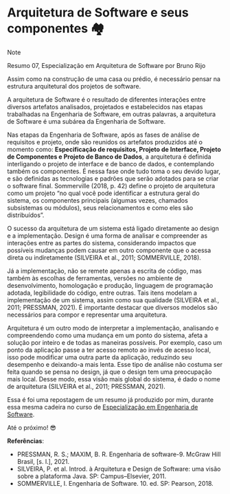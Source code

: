 # Arquitetura de Software e seus componentes 🏘 
>[!Note]
>Resumo 07, Especialização em Arquitetura de Software por Bruno Rijo

Assim como na construção de uma casa ou prédio,  é necessário pensar na estrutura arquitetural dos projetos de software.

A arquitetura de Software é o resultado de diferentes interações entre diversos artefatos analisados, projetados e estabelecidos nas etapas trabalhadas na Engenharia de Software, em outras palavras, a arquitetura de Software é uma subárea da Engenharia de Software.

Nas etapas da Engenharia de Software, após as fases de análise de requisitos e projeto, onde são reunidos os artefatos produzidos até o momento como: **Especificação de requisitos, Projeto de Interface, Projeto de Componentes e Projeto de Banco de Dados**, a arquitetura é definida interligando o projeto de interface e de banco de dados, e contemplando também os componentes. É nessa fase onde tudo toma o seu devido lugar, e são definidas as tecnologias e padrões que serão adotados para se criar o software final. Sommerville (2018, p. 42) define o projeto de arquitetura como um projeto “no qual você pode identificar a estrutura geral do sistema, os componentes principais (algumas vezes, chamados subsistemas ou módulos), seus relacionamentos e como eles são distribuídos”.

O sucesso da arquitetura de um sistema está ligado diretamente ao design e a implementação. Design é uma forma de analisar e compreender as interações entre as partes do sistema, considerando impactos que possíveis mudanças podem causar em outro componente que o acessa direta ou indiretamente (SILVEIRA et al., 2011; SOMMERVILLE, 2018).

Já a implementação, não se remete apenas a escrita de código, mas também às escolhas de ferramentas, versões no ambiente de desenvolvimento, homologação e produção, linguagem de programação adotada, legibilidade do código, entre outras. Tais itens modelam a implementação de um sistema, assim como sua qualidade (SILVEIRA et al., 2011; PRESSMAN, 2021). É importante destacar que diversos modelos são necessários para compor e representar uma arquitetura.

Arquitetura é um outro modo de interpretar a implementação, analisando e compreendendo como uma mudança em um ponto do sistema, afeta a solução por inteiro e de todas as maneiras possíveis. Por exemplo, caso um ponto da aplicação passe a ter acesso remoto ao invés de acesso local, isso pode modificar uma outra parte da aplicação, reduzindo seu desempenho e deixando-a mais lenta. Esse tipo de análise não costuma ser feita quando se pensa no design, já que o design tem uma preocupação mais local. Desse modo, essa visão mais global do sistema, é dado o nome de arquitetura (SILVEIRA et al., 2011; PRESSMAN, 2021).

Essa é foi uma repostagem de um resumo já produzido por mim, durante essa mesma cadeira no curso de [Especialização em Engenharia de Software](https://github.com/BrunoRijo/Especializa-o-em-Engenharia-de-Software).

Até o próximo!
😎 

**Referências**:
- PRESSMAN, R. S.; MAXIM, B. R. Engenharia de software-9. McGraw Hill Brasil, [s. l.], 2021.
- SILVEIRA, P. et al. Introd. à Arquitetura e Design de Software: uma visão sobre a plataforma Java. SP: Campus–Elsevier, 2011.
- SOMMERVILLE, I. Engenharia de Software. 10. ed. SP: Pearson, 2018.
